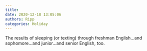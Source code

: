 ```yaml
---
title: 
date: 2020-12-18 13:05:06
authors: Ripp
categories: Holiday
---
```


 The results of sleeping (or texting) through freshman English...and sophomore...and junior...and senior English, too.